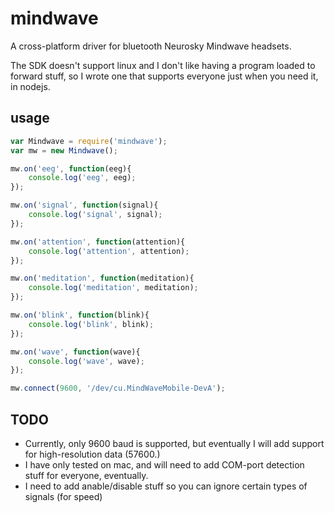 # mindwave
A cross-platform driver for bluetooth Neurosky Mindwave headsets.

The SDK doesn't support linux and I don't like having a program loaded to forward stuff, so I wrote one that supports everyone just when you need it, in nodejs.

## usage

```js
var Mindwave = require('mindwave');
var mw = new Mindwave();

mw.on('eeg', function(eeg){
	console.log('eeg', eeg);
});

mw.on('signal', function(signal){
	console.log('signal', signal);
});

mw.on('attention', function(attention){
	console.log('attention', attention);
});

mw.on('meditation', function(meditation){
	console.log('meditation', meditation);
});

mw.on('blink', function(blink){
	console.log('blink', blink);
});

mw.on('wave', function(wave){
	console.log('wave', wave);
});

mw.connect(9600, '/dev/cu.MindWaveMobile-DevA');
```

## TODO

- Currently, only 9600 baud is supported, but eventually I will add support for high-resolution data (57600.)
- I have only tested on mac, and will need to add COM-port detection stuff for everyone, eventually.
- I need to add anable/disable stuff so you can ignore certain types of signals (for speed)
